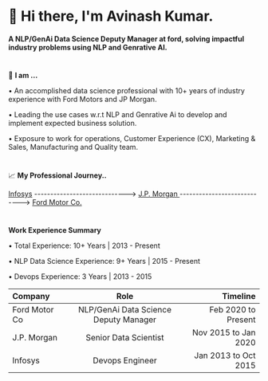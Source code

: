 <!--
**Avinash-grit/Avinash-grit** is a ✨ _special_ ✨ repository because its `README.md` (this file) appears on your GitHub profile.

Here are some ideas to get you started:

- 🔭 I’m currently working on ...
- 🌱 I’m currently learning ... 
- 👯 I’m looking to collaborate on ...
- 🤔 I’m looking for help with ...
- 💬 Ask me about ...
- 📫 How to reach me: ...
- 😄 Pronouns: ...
- ⚡ Fun fact: ...
-->
# 👋 Hi there, I'm Avinash Kumar.
#### A NLP/GenAi Data Science Deputy Manager at ford, solving impactful industry problems using NLP  and Genrative AI.
#
👨 **I am ...**

•	An accomplished data science professional with 10+ years of industry experience with Ford Motors and JP Morgan.

•	Leading the use cases w.r.t NLP and Genrative Ai to develop and implement expected business solution. 

•	Exposure to work for operations, Customer Experience (CX), Marketing & Sales, Manufacturing and Quality team.

#
:chart_with_upwards_trend: **My Professional Journey..**

[Infosys](https://infosys.com/) -----------------------------> [J.P. Morgan ](https://jpmorganchase.com/) ----------------------------> [Ford Motor Co.](https://ford.com/)

#

**Work Experience Summary**

• Total Experience: 10+ Years | 2013 - Present

• NLP Data Science Experience: 9+ Years | 2015 - Present

• Devops Experience: 3 Years | 2013 - 2015

|    Company   |       Role     |    Timeline   |
| :---         |     :---:      |          ---: |
|Ford Motor Co|NLP/GenAi Data Science Deputy Manager|Feb 2020 to Present|
| J.P. Morgan|Senior Data Scientist|Nov 2015 to Jan 2020|
| Infosys|Devops Engineer|Jan 2013 to Oct 2015|
